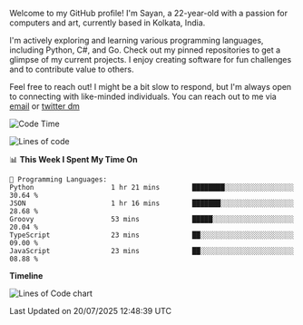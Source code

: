 Welcome to my GitHub profile! I'm Sayan, a 22-year-old with a passion for computers and art, currently based in Kolkata, India.

I'm actively exploring and learning various programming languages, including Python, C#, and Go. Check out my pinned repositories to get a glimpse of my current projects. I enjoy creating software for fun challenges and to contribute value to others.

Feel free to reach out! I might be a bit slow to respond, but I'm always open to connecting with like-minded individuals. You can reach out to me via [email](mailto:me@sayanbiswas.in) or [twitter dm](https://twitter.com/TheDankDel)

<!--START_SECTION:waka-->
![Code Time](http://img.shields.io/badge/Code%20Time-2%2C304%20hrs%201%20min-blue)

![Lines of code](https://img.shields.io/badge/From%20Hello%20World%20I%27ve%20Written-12.8%20million%20lines%20of%20code-blue)

📊 **This Week I Spent My Time On** 

```text
💬 Programming Languages: 
Python                   1 hr 21 mins        ████████░░░░░░░░░░░░░░░░░   30.64 % 
JSON                     1 hr 16 mins        ███████░░░░░░░░░░░░░░░░░░   28.68 % 
Groovy                   53 mins             █████░░░░░░░░░░░░░░░░░░░░   20.04 % 
TypeScript               23 mins             ██░░░░░░░░░░░░░░░░░░░░░░░   09.00 % 
JavaScript               23 mins             ██░░░░░░░░░░░░░░░░░░░░░░░   08.88 % 
```

**Timeline**

![Lines of Code chart](https://raw.githubusercontent.com/Dank-del/Dank-del/main/assets/bar_graph.png)


 Last Updated on 20/07/2025 12:48:39 UTC
<!--END_SECTION:waka-->
